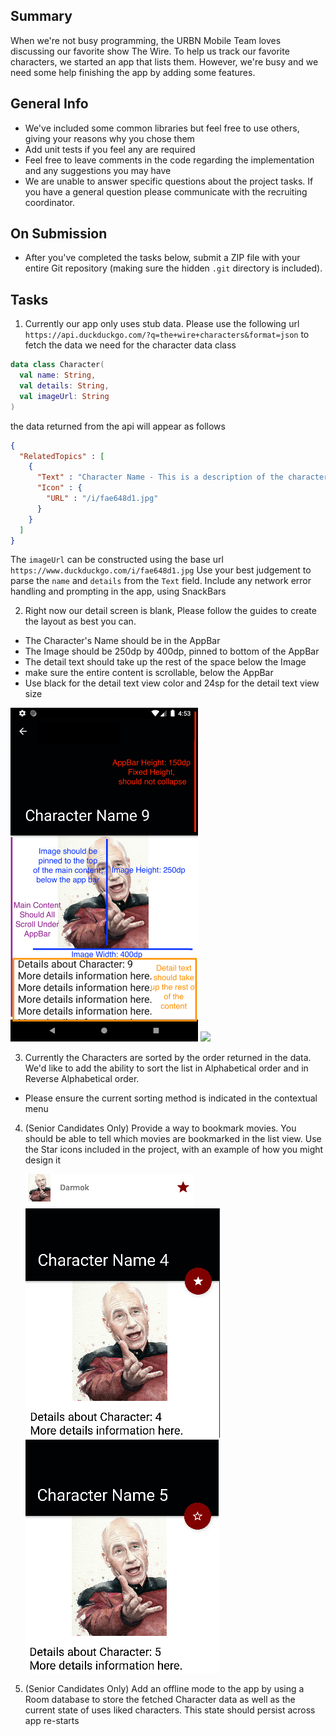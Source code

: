 ## Summary
When we're not busy programming, the URBN Mobile Team loves discussing our favorite show The Wire. 
To help us track our favorite characters, we started an app that lists them.
However, we're busy and we need some help finishing the app by adding some features.

## General Info
* We've included some common libraries but feel free to use others, giving your reasons why you chose them
* Add unit tests if you feel any are required
* Feel free to leave comments in the code regarding the implementation and any suggestions you may have
* We are unable to answer specific questions about the project tasks. If you have a general question please communicate with the recruiting coordinator.

## On Submission
* After you've completed the tasks below, submit a ZIP file with your entire Git repository (making sure the hidden `.git` directory is included).

## Tasks

1. Currently our app only uses stub data. Please use the following url 
`https://api.duckduckgo.com/?q=the+wire+characters&format=json`
to fetch the data we need for the character data class
```kotlin
data class Character(
  val name: String,
  val details: String,
  val imageUrl: String
)
```
the data returned from the api will appear as follows
```json
{
  "RelatedTopics" : [
    {
      "Text" : "Character Name - This is a description of the character",
      "Icon" : {
        "URL" : "/i/fae648d1.jpg"
      }
    }
  ]
}
```
The `imageUrl` can be constructed using the base url
`https://www.duckduckgo.com/i/fae648d1.jpg`
Use your best judgement to parse the `name` and `details` from the `Text` field.
Include any network error handling and prompting in the app, using SnackBars

2. Right now our detail screen is blank, Please follow the guides to create the layout as best you 
can.
* The Character's Name should be in the AppBar
* The Image should be 250dp by 400dp, pinned to bottom of the AppBar
* The detail text should take up the rest of the space below the Image
* make sure the entire content is scrollable, below the AppBar
* Use black for the detail text view color and 24sp for the detail text view size

<img src="Comps/redline.png" width="300"/> <img src="Comps/demo.gif" width="300"/>


3. Currently the Characters are sorted by the order returned in the data. We'd like to add the 
ability to sort the list in Alphabetical order and in Reverse Alphabetical order.
  * Please ensure the current sorting method is indicated in the contextual menu

4. (Senior Candidates Only) Provide a way to bookmark movies. 
You should be able to tell which movies are bookmarked in the list view.
Use the Star icons included in the project, with an example of how you might design it

   ![Liked Character Row](Comps/liked-row-item.png)
   ![Liked Detail Screen State](Comps/liked-detail-state.png) ![Unliked Detail Screen State](Comps/unliked-detail-state.png)

5. (Senior Candidates Only) Add an offline mode to the app by using a Room database
to store the fetched Character data as well as the current state of uses liked characters. This
state should persist across app re-starts
